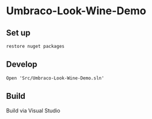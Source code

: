 Umbraco-Look-Wine-Demo
==============

## Set up

    restore nuget packages

## Develop

    Open 'Src/Umbraco-Look-Wine-Demo.sln'

## Build

   Build via Visual Studio

